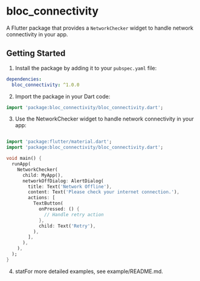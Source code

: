 # bloc_connectivity

A Flutter package that provides a `NetworkChecker` widget to handle network connectivity in your app.

## Getting Started

1. Install the package by adding it to your `pubspec.yaml` file:

```yaml
dependencies:
  bloc_connectivity: ^1.0.0

```
2. Import the package in your Dart code:
```dart
import 'package:bloc_connectivity/bloc_connectivity.dart';
```
3. Use the NetworkChecker widget to handle network connectivity in your app:
```dart

import 'package:flutter/material.dart';
import 'package:bloc_connectivity/bloc_connectivity.dart';

void main() {
  runApp(
    NetworkChecker(
      child: MyApp(),
      networkOffDialog: AlertDialog(
        title: Text('Network Offline'),
        content: Text('Please check your internet connection.'),
        actions: [
          TextButton(
            onPressed: () {
              // Handle retry action
            },
            child: Text('Retry'),
          ),
        ],
      ),
    ),
  );
}
```
4. statFor more detailed examples, see example/README.md.






